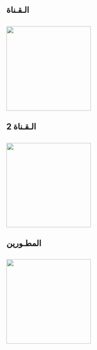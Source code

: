 ## الـقـناة ##
   <a href="https://t.me/DEOOUS"><img src="https://img.shields.io/badge/Source%20Dev%3F-here-inactive?&style=plastic?&logo=telegram" width=220px></a></p>
 -


## 2 الـقـناة ##
   <a href="https://t.me/DEOOU"><img src="https://img.shields.io/badge/Source%20Dev%3F-here-inactive?&style=plastic?&logo=telegram" width=220px></a></p>
 -
 
 
 ## المطـورين ##
   <a href="https://t.me/reKhso"><img src="https://img.shields.io/badge/Source%20Dev%3F-here-inactive?&style=plastic?&logo=telegram" width=220px></a></p>
 -
